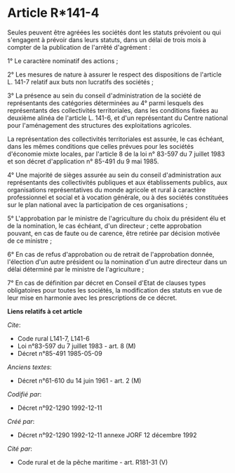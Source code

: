 # Article R*141-4

Seules peuvent être agréées les sociétés dont les statuts prévoient ou qui s'engagent à prévoir dans leurs statuts, dans un
délai de trois mois à compter de la publication de l'arrêté d'agrément :

1° Le caractère nominatif des actions ;

2° Les mesures de nature à assurer le respect des dispositions de l'article L. 141-7 relatif aux buts non lucratifs des
sociétés ;

3° La présence au sein du conseil d'administration de la société de représentants des catégories déterminées au 4° parmi
lesquels des représentants des collectivités territoriales, dans les conditions fixées au deuxième alinéa de l'article L.
141-6, et d'un représentant du Centre national pour l'aménagement des structures des exploitations agricoles.

La représentation des collectivités territoriales est assurée, le cas échéant, dans les mêmes conditions que celles prévues
pour les sociétés d'économie mixte locales, par l'article 8 de la loi n° 83-597 du 7 juillet 1983 et son décret d'application
n° 85-491 du 9 mai 1985.

4° Une majorité de sièges assurée au sein du conseil d'administration aux représentants des collectivités publiques et aux
établissements publics, aux organisations représentatives du monde agricole et rural à caractère professionnel et social et à
vocation générale, ou à des sociétés constituées sur le plan national avec la participation de ces organisations ;

5° L'approbation par le ministre de l'agriculture du choix du président élu et de la nomination, le cas échéant, d'un
directeur ; cette approbation pouvant, en cas de faute ou de carence, être retirée par décision motivée de ce ministre ;

6° En cas de refus d'approbation ou de retrait de l'approbation donnée, l'élection d'un autre président ou la nomination d'un
autre directeur dans un délai déterminé par le ministre de l'agriculture ;

7° En cas de définition par décret en Conseil d'Etat de clauses types obligatoires pour toutes les sociétés, la modification
des statuts en vue de leur mise en harmonie avec les prescriptions de ce décret.

**Liens relatifs à cet article**

_Cite_:

  - Code rural L141-7, L141-6
  - Loi n°83-597 du 7 juillet 1983 - art. 8 (M)
  - Décret n°85-491 1985-05-09

_Anciens textes_:

  - Décret n°61-610 du 14 juin 1961 - art. 2 (M)

_Codifié par_:

  - Décret n°92-1290 1992-12-11

_Créé par_:

  - Décret n°92-1290 1992-12-11 annexe JORF 12 décembre 1992

_Cité par_:

  - Code rural et de la pêche maritime - art. R181-31 (V)
